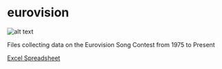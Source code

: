 # eurovision

![alt text](https://upload.wikimedia.org/wikipedia/en/e/e1/Eurovision_Song_Contest.svg "Eurovision Song Contest Logo")

Files collecting data on the Eurovision Song Contest from 1975 to Present

[Excel Spreadsheet](eurovision-points.xlsx)
